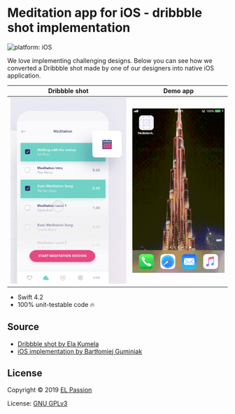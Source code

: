 # Meditation app for iOS - dribbble shot implementation

![platform: iOS](https://img.shields.io/badge/platform-iOS-blue.svg)

We love implementing challenging designs. Below you can see how we converted a Dribbble shot made by one of our designers 
into native iOS application.

|Dribbble shot|Demo app|
|:-:|:-:|
|[![Shot](shot_animation.gif)](https://dribbble.com/shots/3116611-E-commerce-Today-s-deals-interaction)|![Preview](app_demo.gif)|

- Swift 4.2
- 100% unit-testable code 🔥

## Source

- [Dribbble shot by Ela Kumela](https://dribbble.com/shots/3853204-Meditation-app?utm_source=Clipboard_Shot&utm_campaign=kumela&utm_content=Meditation%20app&utm_medium=Social_Share)
- [iOS implementation by Bartłomiej Guminiak](https://github.com/bartguminiak/meditation-ios-demo)

## License

Copyright © 2019 [EL Passion](https://www.elpassion.com)

License: [GNU GPLv3](../../LICENSE)
